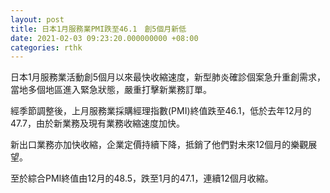 ```yaml
---
layout: post
title: 日本1月服務業PMI跌至46.1　創5個月新低
date: 2021-02-03 09:23:20.000000000 +08:00
categories: rthk
---
```


日本1月服務業活動創5個月以來最快收縮速度，新型肺炎確診個案急升重創需求，當地多個地區進入緊急狀態，嚴重打擊新業務訂單。

經季節調整後，上月服務業採購經理指數(PMI)終值跌至46.1，低於去年12月的47.7，由於新業務及現有業務收縮速度加快。

新出口業務亦加快收縮，企業定價持續下降，抵銷了他們對未來12個月的樂觀展望。

至於綜合PMI終值由12月的48.5，跌至1月的47.1，連續12個月收縮。
